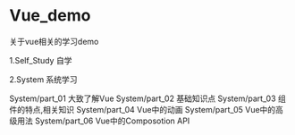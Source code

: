 # Vue_demo
关于vue相关的学习demo

1.Self_Study  自学

2.System 系统学习

System/part_01   大致了解Vue
System/part_02   基础知识点
System/part_03   组件的特点,相关知识
System/part_04   Vue中的动画
System/part_05   Vue中的高级用法
System/part_06   Vue中的Composotion API